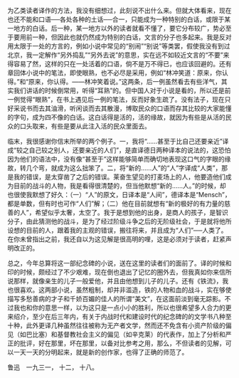 为乙类读者译作的方法，我没有细想过，此刻说不出什么来。但就大体看来，现在也还不能和口语──各处各种的土话──合一，只能成为一种特别的白话，或限于某一地方的白话。后一种，某一地方以外的读者就看不懂了，要它分布较广，势必至于要用前一种，但因此也就仍然成为特别的白话，文言的分子也多起来。我是反对用太限于一处的方言的，例如小说中常见的“别闹”“别说”等类罢，假使我没有到过北京，我一定解作“另外捣乱”“另外去说”的意思，实在远不如较近文言的“不要”来得容易了然，这样的只在一处活着的口语，倘不是万不得已，也应该回避的。还有章回体小说中的笔法，即使眼熟，也不必尽是采用，例如“林冲笑道：原来，你认得。”和“原来，你认得。——林冲笑着说。”这两条，后一例虽然看去有些洋气，其实我们讲话的时候倒常用，听得“耳熟”的。但中国人对于小说是看的，所以还是前一例觉得“眼熟”，在书上遇见后一例的笔法，反而好象生疏了。没有法子，现在只好采说书而去其油滑，听闲谈而去其散漫，博取民众的口语而存其比较的大家能懂的字句，成为四不像的白话。这白话得是活的，活的缘故，就因为有些是从活的民众的口头取来，有些是要从此注入活的民众里面去。

临末，我很感谢你信末所举的两个例子。一，我将“……甚至于比自己还要亲近”译成“较之自己较之别人，还要亲近的人们”，是直译德日两种译本的说法的，这恐怕因为他们的语法中，没有像“甚至于”这样能够简单而确切地表现这口气的字眼的缘故，转几个弯，就成为这么拙笨了。二，将“新的……人”的“人”字译成“人类”，那是我的错误，是太穿凿了之后的错误。莱奋生望见的打麦场上的人，他要造他们成为目前的战斗的人物，我是看得很清楚的，但当他默想“新的……人。”的时候，却也很使我默想了好久：（一）“人”的原文，日译本是“人间”，德译本是“Mensch”，都是单数，但有时也可作“人们”解；（二）他在目前就想有“新的极好的有力量的慈善的人”，希望似乎太奢，太空了。我于是想到他的出身，是商人的孩子，是智识分子，由此猜测他的战斗，是为了经过阶级斗争之后的无阶级社会，于是就将他所设想的目前的人，跟着我的主观的错误，搬往将来，并且成为“人们”──人类了。在你未曾指出之前，我还自以为这见解是很高明的哩，这是必须对于读者，赶紧声明改正的。

总之，今年总算将这一部纪念碑的小说，送在这里的读者们的面前了。译的时候和印的时候，颇经过了不少艰难，现在倒也退出了记忆的圈外去，但我真如你来信所说那样，就像亲生的儿子一般爱他，并且由他想到儿子的儿子。还有《铁流》，我也很喜欢。这两部小说，虽然粗制，却并非滥造，铁的人物和血的战斗，实在够使描写多愁善病的才子和千娇百媚的佳人的所谓“美文”，在这面前淡到毫无踪影。不过我也和你的意思一样，以为这只是一点小小的胜利，所以也很希望多人合力的更来绍介，至少在后三年内，有关于内战时代和建设时代的纪念碑的的文学书八种至十种，此外更译几种虽然往往被称为无产者文学，然而还不免含有小资产阶级的偏见（如巴比塞）和基督教社会主义的偏见（如辛克莱）的代表作，加上了分析和严正的批评，好在那里，坏在那里，以备对比参考之用，那么，不但读者的见解，可以一天一天的分明起来，就是新的创作家，也得了正确的师范了。

  

鲁迅　一九三一， 十二， 十八。